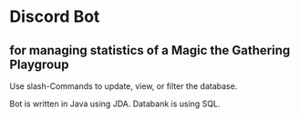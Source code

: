 # Discord Bot 

## for managing statistics of a Magic the Gathering Playgroup

Use slash-Commands to update, view, or filter the database.

Bot is written in Java using JDA.
Databank is using SQL.
